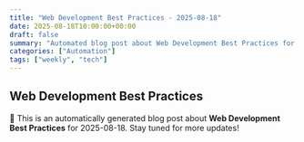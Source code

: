 ```yaml
---
title: "Web Development Best Practices - 2025-08-18"
date: 2025-08-18T10:00:00+00:00
draft: false
summary: "Automated blog post about Web Development Best Practices for 2025-08-18."
categories: ["Automation"]
tags: ["weekly", "tech"]
---
```


## Web Development Best Practices

🚀 This is an automatically generated blog post about **Web Development Best Practices** for 2025-08-18. Stay tuned for more updates!

